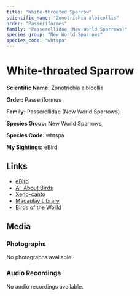```yaml
---
title: "White-throated Sparrow"
scientific_name: "Zonotrichia albicollis"
order: "Passeriformes"
family: "Passerellidae (New World Sparrows)"
species_group: "New World Sparrows"
species_code: "whtspa"
---
```


# White-throated Sparrow

**Scientific Name:** Zonotrichia albicollis

**Order:** Passeriformes

**Family:** Passerellidae (New World Sparrows)

**Species Group:** New World Sparrows

**Species Code:** whtspa

**My Sightings:** [eBird](https://ebird.org/lifelist?r=world&time=life&spp=whtspa)

## Links
* [eBird](https://ebird.org/species/whtspa) 
* [All About Birds](https://www.allaboutbirds.org/guide/whtspa) 
* [Xeno-canto](https://www.xeno-canto.org/species/whtspa) 
* [Macaulay Library](https://search.macaulaylibrary.org/catalog?taxonCode=whtspa&sort=rating_rank_desc)
* [Birds of the World](https://birdsoftheworld.org/bow/species/whtspa)

## Media
### Photographs
No photographs available.

### Audio Recordings
No audio recordings available.
